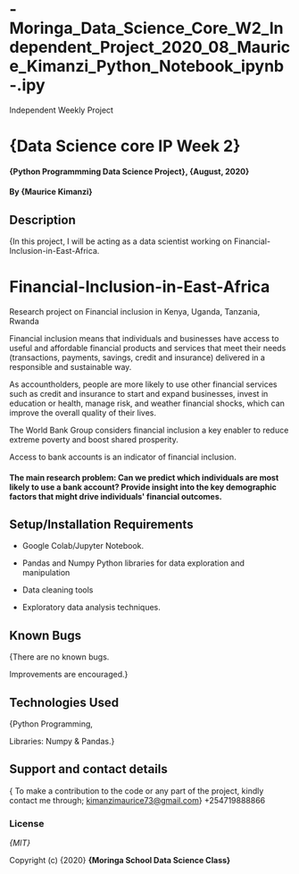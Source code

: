 # -Moringa_Data_Science_Core_W2_Independent_Project_2020_08_Maurice_Kimanzi_Python_Notebook_ipynb-.ipy
Independent Weekly Project


# {Data Science core IP Week 2}
#### {Python Programmming Data Science Project}, {August, 2020}
#### By **{Maurice Kimanzi}**
## Description
{In this project, I will be acting as a data scientist working on Financial-Inclusion-in-East-Africa.

# Financial-Inclusion-in-East-Africa
Research project on Financial inclusion in Kenya, Uganda, Tanzania, Rwanda

Financial inclusion means that individuals and businesses have access to useful and affordable financial products and services that meet their needs (transactions, payments, savings, credit and insurance) delivered in a responsible and sustainable way.

As accountholders, people are more likely to use other financial services such as credit and insurance to start and expand businesses, invest in education or health, manage risk, and weather financial shocks, which can improve the overall quality of their lives.

The World Bank Group considers financial inclusion a key enabler to reduce extreme poverty and boost shared prosperity.

Access to bank accounts is an indicator of financial inclusion.

#### The main research problem: Can we predict which individuals are most likely to use a bank account? Provide insight into the key demographic factors that might drive individuals' financial outcomes.

## Setup/Installation Requirements

* Google Colab/Jupyter Notebook.

* Pandas and Numpy Python libraries for data exploration and manipulation

* Data cleaning tools

* Exploratory data analysis techniques.

## Known Bugs
{There are no known bugs.

Improvements are encouraged.}


## Technologies Used

{Python Programming, 

Libraries: Numpy & Pandas.}

## Support and contact details

{ To make a contribution to the code or any part of the project, kindly contact me through; kimanzimaurice73@gmail.com}
+254719888866

### License

*{MIT}*

Copyright (c) {2020} **{Moringa School Data Science Class}**
  

